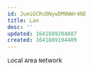 ```yaml
---
id: JumiGCRsDNywDM0WWr4NE
title: Lan
desc: ''
updated: 1641889204887
created: 1641889194409
---
```


`L`ocal `A`rea `N`etwork
